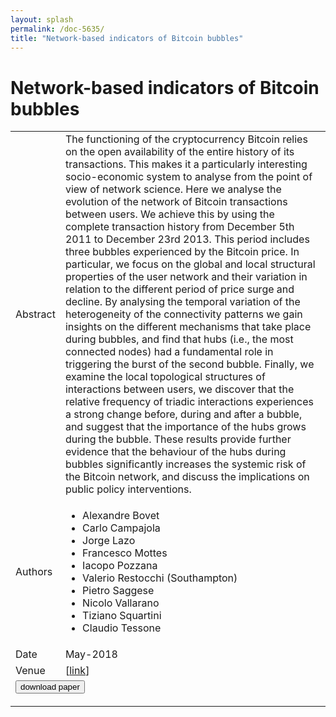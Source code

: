 ```yaml
---
layout: splash
permalink: /doc-5635/
title: "Network-based indicators of Bitcoin bubbles"
---
```


# Network-based indicators of Bitcoin bubbles

<table>
    <tbody>
    <tr>
        <td>Abstract</td>
        <td>The functioning of the cryptocurrency Bitcoin relies on the open availability of the entire history of its transactions. This makes it a particularly interesting socio-economic system to analyse from the point of view of network science. Here we analyse the evolution of the network of Bitcoin transactions between users. We achieve this by using the complete transaction history from December 5th 2011 to December 23rd 2013. This period includes three bubbles experienced by the Bitcoin price. In particular, we focus on the global and local structural properties of the user network and their variation in relation to the different period of price surge and decline. By analysing the temporal variation of the heterogeneity of the connectivity patterns we gain insights on the different mechanisms that take place during bubbles, and find that hubs (i.e., the most connected nodes) had a fundamental role in triggering the burst of the second bubble. Finally, we examine the local topological structures of interactions between users, we discover that the relative frequency of triadic interactions experiences a strong change before, during and after a bubble, and suggest that the importance of the hubs grows during the bubble. These results provide further evidence that the behaviour of the hubs during bubbles significantly increases the systemic risk of the Bitcoin network, and discuss the implications on public policy interventions.</td>
    </tr>
    <tr>
        <td>Authors</td>
        <td>
            <ul>
                <li>Alexandre Bovet</li>
                <li>Carlo Campajola</li>
                <li>Jorge Lazo</li>
                <li>Francesco Mottes</li>
                <li>Iacopo Pozzana</li>
                <li>Valerio Restocchi (Southampton)</li>
                <li>Pietro Saggese</li>
                <li>Nicolo Vallarano</li>
                <li>Tiziano Squartini</li>
                <li>Claudio Tessone</li>
            </ul>
        </td>
    </tr>
    <tr>
        <td>Date</td>
        <td>May-2018</td>
    </tr>
    <tr>
        <td>Venue</td>
        <td> [<a href="https://arxiv.org/pdf/1805.04460.pdf">link</a>]</td>
    </tr>
        <tr>
            <td colspan="2">
                <form method="get" action="https://arxiv.org/pdf/1805.04460.pdf">
                    <button type="submit">download paper</button>
                </form>
            </td>
        </tr>
    </tbody>
</table>
